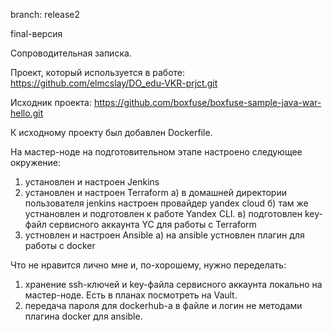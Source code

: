 branch: release2

final-версия

Сопроводительная записка.

Проект, который используется в работе:
https://github.com/elmcslay/DO_edu-VKR-prjct.git

Исходник проекта:
https://github.com/boxfuse/boxfuse-sample-java-war-hello.git

К исходному проекту был добавлен Dockerfile.

На мастер-ноде на подготовительном этапе настроено следующее окружение:

1) установлен и настроен Jenkins
2) установлен и настроен Terraform
    a) в домашней директории пользователя jenkins настроен провайдер yandex cloud
    б) там же устнановлен и подготовлен к работе Yandex CLI.
    в) подготовлен key-файл сервисного аккаунта YC для работы с Terraform
3) устновлен и настроен Ansible
    а) на ansible устновлен плагин для работы с docker

Что не нравится лично мне и, по-хорошему, нужно переделать:
1) хранение ssh-ключей и key-файла сервисного аккаунта локально на мастер-ноде. Есть в планах посмотреть на Vault.
2) передача пароля для dockerhub-а в файле и логин не методами плагина docker для ansible.
